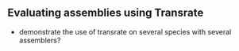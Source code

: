 ## Evaluating assemblies using Transrate  

- demonstrate the use of transrate on several species with several assemblers?